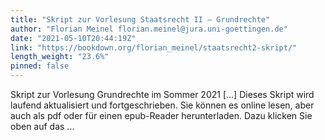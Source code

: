 ```yaml
---
title: "Skript zur Vorlesung Staatsrecht II – Grundrechte"
author: "Florian Meinel florian.meinel@jura.uni-goettingen.de"
date: "2021-05-10T20:44:19Z"
link: "https://bookdown.org/florian_meinel/staatsrecht2-skript/"
length_weight: "23.6%"
pinned: false
---
```


Skript zur Vorlesung Grundrechte im Sommer 2021 [...] Dieses Skript wird laufend aktualisiert und fortgeschrieben. Sie können es online lesen, aber auch als pdf oder für einen epub-Reader herunterladen. Dazu klicken Sie oben auf das ...
